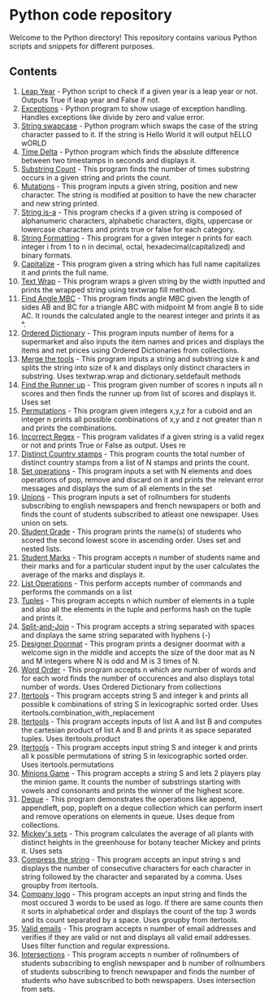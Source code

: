 # Python code repository
Welcome to the Python directory! This repository contains various Python scripts and snippets for different purposes.

## Contents
1. [Leap Year](leap.py) - Python script to check if a given year is a leap year or not. Outputs True if leap year and False if not.
2. [Exceptions](exceptions.py) - Python program to show usage of exception handling. Handles exceptions like divide by zero and value error.
3. [String swapcase](string_swapcase.py) - Python program which swaps the case of the string character passed to it. If the string is Hello World it will output hELLO wORLD
4. [Time Delta](time_delta.py) - Python program which finds the absolute difference between two timestamps in seconds and displays it.
5. [Substring Count](substring.py) - This program finds the number of times substring occurs in a given string and prints the count.
6. [Mutations](mutations.py) - This program inputs a given string, position and new character. The string is modified at position to have the new character and new string printed.
7. [String is-a](string_isa.py) - This program checks if a given string is composed of alphanumeric characters, alphabetic characters, digits, uppercase or lowercase characters and prints true or false for each category.
8. [String Formatting](string_formatting.py) - This program for a given integer n prints for each integer i from 1 to n in decimal, octal, hexadecimal(capitalized) and binary formats.
9. [Capitalize](capitalize.py) - This program given a string which has full name capitalizes it and prints the full name. 
10. [Text Wrap](text_wrap.py) - This program wraps a given string by the width inputted and prints the wrapped string using textwrap fill method.
11. [Find Angle MBC](find_angle.py) - This program finds angle MBC given the length of sides AB and BC for a triangle ABC with midpoint M from angle B to side AC. It rounds the calculated angle to the nearest integer and prints it as °.
12. [Ordered Dictionary](ordered_dictionary.py) - This program inputs number of items for a supermarket and also inputs the item names and prices and displays the items and net prices using Ordered Dictionaries from collections.
13. [Merge the tools](merge_the_tools.py) - This program inputs a string and substring 
size k and splits the string into size of k and displays only distinct characters in
substring. Uses textwrap.wrap and dictionary.setdefault methods
14. [Find the Runner up](array_print.py) - This program given number of scores n inputs all n scores and then finds the runner up from list of scores and displays it. Uses set
15. [Permutations](list_comprehension.py)  - This program given integers x,y,z for a cuboid and an integer n prints all possible combinations of x,y and z not greater than n and prints the combinations.
16. [Incorrect Regex](incorrect_regex.py) - This program validates if a given string is a valid regex or not and prints True or False as output. Uses re
17. [Distinct Country stamps](set.py) - This program counts the total number of distinct country stamps from a list of N stamps and prints the count.
18. [Set operations](set_remove.py) - This program inputs a set with N elements and does operations of pop, remove and discard on it and prints the relevant error messages and displays the sum of all elements in the set 
19. [Unions](unions.py) - This program inputs a set of rollnumbers for students subscribing to english newspapers and french newspapers or both and finds the count of students subscribed to atleast one newspaper. Uses union on sets.
20. [Student Grade](grade.py) - This program prints the name(s) of students who scored
the second lowest score in ascending order. Uses set and nested lists.
21. [Student Marks](student_marks.py) - This program accepts n number of students name and their marks and for a particular student input by the user calculates the average of the marks and displays it.
22. [List Operations](list.py) - This perform accepts number of commands and performs
the commands on a list
23. [Tuples](hash.py) - This program accepts n which number of elements in a tuple and 
also all the elements in the tuple and performs hash on the tuple and prints it.
24. [Split-and-Join](split_join.py) - This program accepts a string separated with spaces and displays the same string separated with hyphens (-)
25. [Designer Doormat](designer_doormat.py) - This program prints a designer doormat with a welcome sign in the middle and accepts the size of the door mat as N and M integers where N is odd and M is 3 times of N.
26. [Word Order](words.py) - This program accepts n which are number of words and for
each word finds the number of occurences and also displays total number of words. Uses Ordered Dictionary from collections
27. [Itertools](itertools_comb_with_replacement.py) - This program accepts string S and integer k and prints all possible k combinations of string S in lexicographic sorted order. Uses itertools.combination_with_replacement
28. [Itertools](itertools_product.py) - This program accepts inputs of list A and list B and computes the cartesian product of list A and B and prints it as space separated tuples. Uses itertools.product
29. [Itertools](itertools_permutations.py) - This program accepts input string S and integer k and prints all k possible permutations of string S in lexicographic sorted order. Uses itertools.permutations
30.  [Minions Game](minions.py) - This program accepts a string S and lets 2 players play the minion game. It counts the number of substrings starting with vowels and consonants and prints the winner of the highest score.
31. [Deque](deque.py) - This program demonstrates the operations like append, appendleft, pop, popleft on a deque collection which can perform insert and remove operations on elements in queue. Uses deque from collections.
32. [Mickey's sets](mickeys_sets.py) - This program calculates the average of all plants with distinct heights in the greenhouse for botany teacher Mickey and prints it. Uses sets
33. [Compress the string](compress_the_string.py) - This program accepts an input string s and displays the number of consecutive characters for each character in string followed by the character and separated by a comma. Uses groupby from itertools.
34. [Company logo](company_logo.py) - This program accepts an input string and finds the most occured 3 words to be used as logo. If there are same counts then it sorts in alphabetical order and displays the count of the top 3 words and its count separated by a space. Uses groupby from itertools.
35. [Valid emails](valid_email.py) - This program accepts n number of email addresses and verifies if they are valid or not and displays all valid email addresses. Uses filter function and regular expressions.
36. [Intersections](intersection.py) - This program accepts n number of rollnumbers of students subscribing to english newspaper and b number of rollnumbers of students subscribing to french newspaper and finds the number of students who have subscribed to both newspapers. Uses intersection from sets.